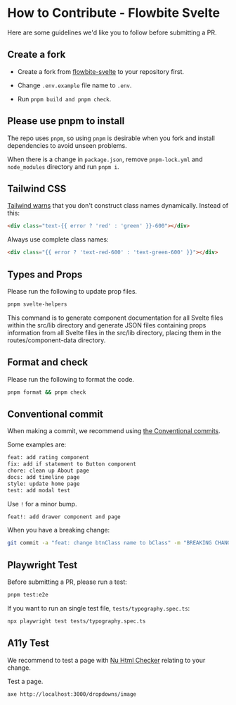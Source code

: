 # How to Contribute - Flowbite Svelte

Here are some guidelines we'd like you to follow before submitting a PR.

## Create a fork

- Create a fork from [flowbite-svelte](https://github.com/themesberg/flowbite-svelte) to your repository first.

- Change `.env.example` file name to `.env`.
- Run `pnpm build and pnpm check`.

## Please use pnpm to install

The repo uses `pnpm`, so using `pnpm` is desirable when you fork and install dependencies to avoid unseen problems.

When there is a change in `package.json`, remove `pnpm-lock.yml` and `node_modules` directory and run `pnpm i`.

## Tailwind CSS

[Tailwind warns](https://tailwindcss.com/docs/content-configuration#dynamic-class-names) that you don't construct class names dynamically. Instead of this:

```html
<div class="text-{{ error ? 'red' : 'green' }}-600"></div>
```

Always use complete class names:

```html
<div class="{{ error ? 'text-red-600' : 'text-green-600' }}"></div>
```

## Types and Props

Please run the following to update prop files.

```sh
pnpm svelte-helpers
```

This command is to generate component documentation for all Svelte files within the src/lib directory and generate JSON files containing props information from all Svelte files in the src/lib directory, placing them in the routes/component-data directory.

## Format and check

Please run the following to format the code.

```sh
pnpm format && pnpm check
```

## Conventional commit

When making a commit, we recommend using [the Conventional commits](https://www.conventionalcommits.org/en/v1.0.0/).

Some examples are:

```sh
feat: add rating component
fix: add if statement to Button component
chore: clean up About page
docs: add timeline page
style: update home page
test: add modal test
```

Use `!` for a minor bump.

```sh
feat!: add drawer component and page
```

When you have a breaking change:

```sh
git commit -a "feat: change btnClass name to bClass" -m "BREAKING CHANGE: change the Button component attributes"
```

## Playwright Test

Before submitting a PR, please run a test:

```sh
pnpm test:e2e
```

If you want to run an single test file, `tests/typography.spec.ts`:

```sh
npx playwright test tests/typography.spec.ts
```

## A11y Test

We recommend to test a page with [Nu Html Checker](https://validator.unl.edu/) relating to your change.

Test a page.

```sh
axe http://localhost:3000/dropdowns/image
```
